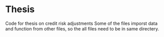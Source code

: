 # Thesis
Code for thesis on credit risk adjustments 
Some of the files imporst data and function from other files, so the all files need to be in same directery.

